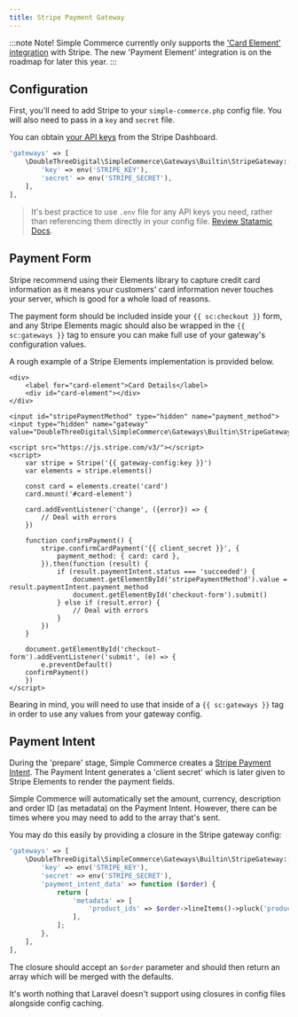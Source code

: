 ```yaml
---
title: Stripe Payment Gateway
---
```


:::note Note!
Simple Commerce currently only supports the ['Card Element' integration](https://stripe.com/docs/payments/accept-card-payments?platform=web&ui=elements) with Stripe. The new 'Payment Element' integration is on the roadmap for later this year.
:::

## Configuration

First, you'll need to add Stripe to your `simple-commerce.php` config file. You will also need to pass in a `key` and `secret` file.

You can obtain [your API keys](https://dashboard.stripe.com/test/apikeys) from the Stripe Dashboard.

```php
'gateways' => [
	\DoubleThreeDigital\SimpleCommerce\Gateways\Builtin\StripeGateway::class => [
    	'key' => env('STRIPE_KEY'),
        'secret' => env('STRIPE_SECRET'),
    ],
],
```

> It's best practice to use `.env` file for any API keys you need, rather than referencing them directly in your config file. [Review Statamic Docs](https://statamic.dev/configuration#environment-variables).

## Payment Form

Stripe recommend using their Elements library to capture credit card information as it means your customers' card information never touches your server, which is good for a whole load of reasons.

The payment form should be included inside your `{{ sc:checkout }}` form, and any Stripe Elements magic should also be wrapped in the `{{ sc:gateways }}` tag to ensure you can make full use of your gateway's configuration values.

A rough example of a Stripe Elements implementation is provided below.

```antlers
<div>
    <label for="card-element">Card Details</label>
    <div id="card-element"></div>
</div>

<input id="stripePaymentMethod" type="hidden" name="payment_method">
<input type="hidden" name="gateway" value="DoubleThreeDigital\SimpleCommerce\Gateways\Builtin\StripeGateway">

<script src="https://js.stripe.com/v3/"></script>
<script>
    var stripe = Stripe('{{ gateway-config:key }}')
    var elements = stripe.elements()

    const card = elements.create('card')
    card.mount('#card-element')

    card.addEventListener('change', ({error}) => {
        // Deal with errors
    })

    function confirmPayment() {
        stripe.confirmCardPayment('{{ client_secret }}', {
            payment_method: { card: card },
        }).then(function (result) {
          	if (result.paymentIntent.status === 'succeeded') {
            	document.getElementById('stripePaymentMethod').value = result.paymentIntent.payment_method
            	document.getElementById('checkout-form').submit()
            } else if (result.error) {
             	// Deal with errors
            }
        })
    }

    document.getElementById('checkout-form').addEventListener('submit', (e) => {
        e.preventDefault()
	confirmPayment()
    })
</script>
```

Bearing in mind, you will need to use that inside of a `{{ sc:gateways }}` tag in order to use any values from your gateway config.

## Payment Intent

During the 'prepare' stage, Simple Commerce creates a [Stripe Payment Intent](https://stripe.com/docs/payments/payment-intents#creating-a-paymentintent). The Payment Intent generates a 'client secret' which is later given to Stripe Elements to render the payment fields.

Simple Commerce will automatically set the amount, currency, description and order ID (as metadata) on the Payment Intent. However, there can be times where you may need to add to the array that's sent.

You may do this easily by providing a closure in the Stripe gateway config:

```php
'gateways' => [
	\DoubleThreeDigital\SimpleCommerce\Gateways\Builtin\StripeGateway::class => [
    	'key' => env('STRIPE_KEY'),
        'secret' => env('STRIPE_SECRET'),
        'payment_intent_data' => function ($order) {
            return [
                'metadata' => [
                    'product_ids' => $order->lineItems()->pluck('product')->join(', '),
                ],
            ];
        },
    ],
],
```

The closure should accept an `$order` parameter and should then return an array which will be merged with the defaults.

It's worth nothing that Laravel doesn't support using closures in config files alongside config caching.
